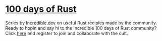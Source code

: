# [100 days of Rust](https://incredible.dev/community/100-days-of-tensorflow)

Series by [Incredible.dev](https://incredible.dev) on useful Rust recipies made by the community.
Ready to hopin and say hi to the Incredible 100 days of Rust community? Click [here](https://incredible.dev/community/100-days-of-rust) and register to join and collaborate with the cult.


